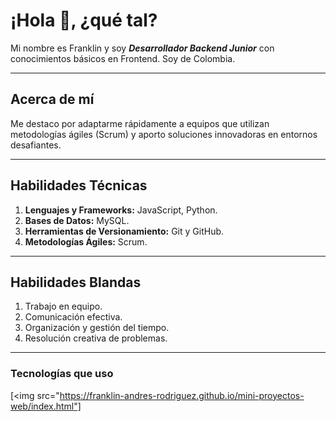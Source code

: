 # ¡Hola 👋, ¿qué tal?

Mi nombre es Franklin y soy ***Desarrollador Backend Junior*** con conocimientos básicos en Frontend. Soy de Colombia.

---

## Acerca de mí

Me destaco por adaptarme rápidamente a equipos que utilizan metodologías ágiles (Scrum) y aporto soluciones innovadoras en entornos desafiantes.

---

## Habilidades Técnicas

1. **Lenguajes y Frameworks:** JavaScript, Python.
2. **Bases de Datos:** MySQL.
3. **Herramientas de Versionamiento:** Git y GitHub.
4. **Metodologías Ágiles:** Scrum.

---

## Habilidades Blandas

1. Trabajo en equipo.
2. Comunicación efectiva.
3. Organización y gestión del tiempo.
4. Resolución creativa de problemas.

---

### Tecnologías que uso

[<img src="https://franklin-andres-rodriguez.github.io/mini-proyectos-web/index.html"]
